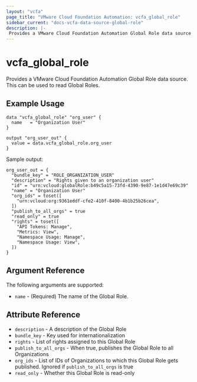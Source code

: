 ```yaml
---
layout: "vcfa"
page_title: "VMware Cloud Foundation Automation: vcfa_global_role"
sidebar_current: "docs-vcfa-data-source-global-role"
description: |-
 Provides a VMware Cloud Foundation Automation Global Role data source . This can be used to read Global Roles.
---
```


# vcfa\_global\_role

Provides a VMware Cloud Foundation Automation Global Role data source. This can be used to read Global Roles.

## Example Usage

```hcl
data "vcfa_global_role" "org_user" {
  name   = "Organization User"
}

output "org_user_out" {
  value = data.vcfa_global_role.org_user
}
```

Sample output:
```
org_user_out = {
  "bundle_key" = "ROLE_ORGANIZATION_USER"
  "description" = "Rights given to an organization user"
  "id" = "urn:vcloud:globalRole:b49c5a15-73fd-4390-9e87-1e1d47e69c39"
  "name" = "Organization User"
  "org_ids" = toset([
    "urn:vcloud:org:9361eddf-cfe2-410f-8400-4b1b25b26cea",
  ])
  "publish_to_all_orgs" = true
  "read_only" = true
  "rights" = toset([
    "API Tokens: Manage",
    "Metrics: View",
    "Namespace Usage: Manage",
    "Namespace Usage: View",
  ])
}
```


## Argument Reference

The following arguments are supported:

* `name` - (Required) The name of the Global Role.

## Attribute Reference

* `description` - A description of the Global Role
* `bundle_key` - Key used for internationalization
* `rights` - List of rights assigned to this Global Role
* `publish_to_all_orgs` - When true, publishes the Global Role to all Organizations
* `org_ids` - List of IDs of Organizations to which this Global Role gets published. Ignored if `publish_to_all_orgs` is true
* `read_only` - Whether this Global Role is read-only
